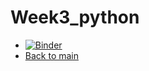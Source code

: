 # Week3_python  
  

* [![Binder](https://mybinder.org/badge_logo.svg)](https://mybinder.org/v2/gh/Tunoc/sem4python_notebooks/master?filepath=Week2%2FWeek_3.ipynb)
* [Back to main](https://github.com/Tunoc/sem4python_notebooks)
